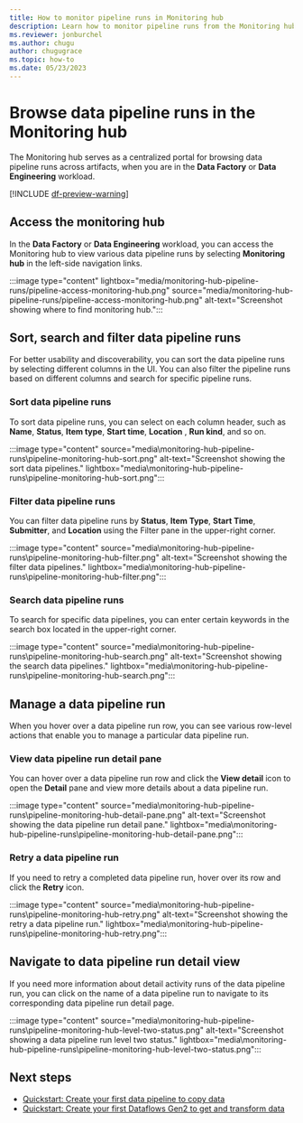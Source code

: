```yaml
---
title: How to monitor pipeline runs in Monitoring hub
description: Learn how to monitor pipeline runs from the Monitoring hub.
ms.reviewer: jonburchel
ms.author: chugu
author: chugugrace
ms.topic: how-to 
ms.date: 05/23/2023
---
```


# Browse data pipeline runs in the Monitoring hub

The Monitoring hub serves as a centralized portal for browsing data pipeline runs across artifacts, when you are in the **Data Factory** or **Data Engineering** workload.

[!INCLUDE [df-preview-warning](includes/data-factory-preview-warning.md)]

## Access the monitoring hub

In the **Data Factory** or **Data Engineering** workload, you can access the Monitoring hub to view various data pipeline runs by selecting **Monitoring hub** in the left-side navigation links.

   :::image type="content" lightbox="media/monitoring-hub-pipeline-runs/pipeline-access-monitoring-hub.png" source="media/monitoring-hub-pipeline-runs/pipeline-access-monitoring-hub.png" alt-text="Screenshot showing where to find monitoring hub.":::

## Sort, search and filter data pipeline runs

For better usability and discoverability, you can sort the data pipeline runs by selecting different columns in the UI. You can also filter the pipeline runs based on different columns and search for specific pipeline runs.

### Sort data pipeline runs

To sort data pipeline runs, you can select on each column header, such as **Name**, **Status**, **Item type**, **Start time**, **Location** , **Run kind**, and so on.

:::image type="content" source="media\monitoring-hub-pipeline-runs\pipeline-monitoring-hub-sort.png" alt-text="Screenshot showing the sort data pipelines." lightbox="media\monitoring-hub-pipeline-runs\pipeline-monitoring-hub-sort.png":::

### Filter data pipeline runs

You can filter data pipeline runs by **Status**, **Item Type**, **Start Time**, **Submitter**, and **Location** using the Filter pane in the upper-right corner.

:::image type="content" source="media\monitoring-hub-pipeline-runs\pipeline-monitoring-hub-filter.png" alt-text="Screenshot showing the filter data pipelines." lightbox="media\monitoring-hub-pipeline-runs\pipeline-monitoring-hub-filter.png":::

### Search data pipeline runs

To search for specific data pipelines, you can enter certain keywords in the search box located in the upper-right corner.

:::image type="content" source="media\monitoring-hub-pipeline-runs\pipeline-monitoring-hub-search.png" alt-text="Screenshot showing the search data pipelines." lightbox="media\monitoring-hub-pipeline-runs\pipeline-monitoring-hub-search.png":::

## Manage a data pipeline run

When you hover over a data pipeline run row, you can see various row-level actions that enable you to manage a particular data pipeline run.

### View data pipeline run detail pane

You can hover over a data pipeline run row and click the **View detail** icon to open the **Detail** pane and view more details about a data pipeline run.

:::image type="content" source="media\monitoring-hub-pipeline-runs\pipeline-monitoring-hub-detail-pane.png" alt-text="Screenshot showing the data pipeline run detail pane." lightbox="media\monitoring-hub-pipeline-runs\pipeline-monitoring-hub-detail-pane.png":::

### Retry a data pipeline run

If you need to retry a completed data pipeline run, hover over its row and click the **Retry** icon.

:::image type="content" source="media\monitoring-hub-pipeline-runs\pipeline-monitoring-hub-retry.png" alt-text="Screenshot showing the retry a data pipeline run." lightbox="media\monitoring-hub-pipeline-runs\pipeline-monitoring-hub-retry.png":::

## Navigate to data pipeline run detail view

If you need more information about detail activity runs of the data pipeline run, you can click on the name of a data pipeline run to navigate to its corresponding data pipeline run detail page.

:::image type="content" source="media\monitoring-hub-pipeline-runs\pipeline-monitoring-hub-level-two-status.png" alt-text="Screenshot showing a data pipeline run level two status." lightbox="media\monitoring-hub-pipeline-runs\pipeline-monitoring-hub-level-two-status.png":::

## Next steps

- [Quickstart: Create your first data pipeline to copy data](create-first-pipeline-with-sample-data.md)
- [Quickstart: Create your first Dataflows Gen2 to get and transform data](create-first-dataflow-gen2.md)
